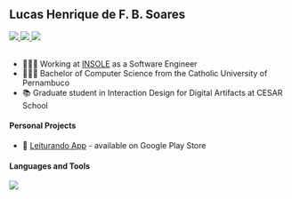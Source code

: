 ## Lucas Henrique de F. B. Soares   
 
<a href="https://www.behance.net/df35aa7e">
   <img src="https://img.shields.io/badge/Behance-0057ff?style=for-the-badge&logo=behance&logoColor=white" />
</a>

<a href="https://www.linkedin.com/in/lucashfbsoares/">
  <img src="https://img.shields.io/badge/LinkedIn-0077B5?style=for-the-badge&logo=linkedin&logoColor=white" />
</a> 


<a href="https://hub.docker.com/u/lucashfbsoares">
  <img src="https://img.shields.io/badge/docker-%230db7ed.svg?style=for-the-badge&logo=docker&logoColor=white" />
</a> 



<br/>
<br/>

- 🧑🏽‍💻 Working at [INSOLE](https://insole.com.br) as a Software Engineer
- 👨🏾‍🎓 Bachelor of Computer Science from the Catholic University of Pernambuco
- 📚 Graduate student in Interaction Design for Digital Artifacts at CESAR School

#### Personal Projects

- 📲 [Leiturando App](https://play.google.com/store/apps/details?id=com.leiturando) - available on Google Play Store

<!-- #### Languages

<p>
  <a href="https://skillicons.dev">
    <img src="https://skillicons.dev/icons?i=js,ts,go,java" />
  </a>
</p> -->

#### Languages and Tools

<p>
  <a href="https://skillicons.dev">
    <img src="https://skillicons.dev/icons?i=git,js,ts,go,java,nodejs,spring,express,nestjs,react,materialui,mongodb,mysql,postgres,adonis,kafka,jest,docker,aws&perline=9" />
  </a>
</p>


<!-- <div>
  <a href="https://github.com/fbsoares-lu">
  <img height="170em" src="https://github-readme-stats.vercel.app/api?username=fbsoares-lu&show_icons=true&theme=tokyonight&include_all_commits=true&count_private=true"/>  
  <img height="170em" src="https://github-readme-stats.vercel.app/api/top-langs/?username=fbsoares-lu&layout=compact&langs_count=7&theme=tokyonight"/>
</div> <br> -->
